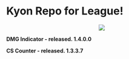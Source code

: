 # Kyon Repo for League!

<center><img src ="http://i.imgur.com/0iSQWvA.png" /></center>

<b>DMG Indicator - released. 1.4.0.0</b>

<b>CS Counter - released. 1.3.3.7</b>
